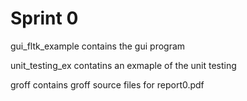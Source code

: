 # Sprint 0
gui_fltk_example contains the gui program

unit_testing_ex contatins an exmaple of the unit testing

groff contains groff source files for report0.pdf
